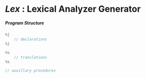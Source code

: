 # *Lex* : Lexical Analyzer Generator

##### Program Structure
```C
%{
    // declarations
%}

%%
    // translations
%%

// auxillary procedures
```
